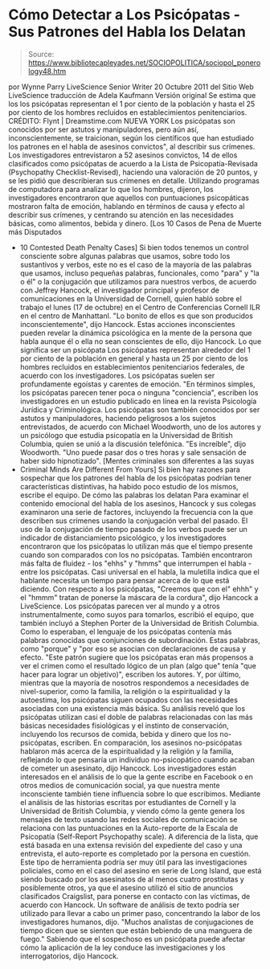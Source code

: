 # Cómo Detectar a Los Psicópatas - Sus Patrones del Habla los Delatan

> Source: https://www.bibliotecapleyades.net/SOCIOPOLITICA/sociopol_ponerology48.htm

por Wynne Parry
LiveScience Senior Writer
20 Octubre 2011
del Sitio Web LiveScience
traducción de
Adela Kaufmann
Versión
original
Se estima que los los psicópatas representan el 1 por ciento de la población
y hasta el 25 por ciento de los hombres recluidos en establecimientos
penitenciarios.
CRÉDITO: Flynt | Dreamstime.com
NUEVA YORK
Los psicópatas son conocidos por ser astutos y manipuladores, pero aún así,
inconscientemente, se traicionan, según los científicos que han estudiado
los patrones en el habla de asesinos convictos", al describir sus crímenes.
Los investigadores entrevistaron a 52 asesinos convictos, 14 de ellos
clasificados como psicópatas de acuerdo a la Lista de Psicopatía-Revisada
(Psychopathy Checklist-Revised),
haciendo una valoración de 20 puntos, y se les pidió que describieran sus
crímenes en detalle.
Utilizando programas de computadora para analizar lo que los hombres,
dijeron, los investigadores encontraron que aquellos con puntuaciones
psicopáticas mostraron falta de emoción, hablando en términos de causa y
efecto al describir sus crímenes, y centrando su atención en las necesidades
básicas, como alimentos, bebida y dinero. [Los 10 Casos de Pena de Muerte más Disputados
- 10
Contested Death Penalty Cases]
Si bien todos tenemos un control consciente sobre algunas palabras que
usamos, sobre todo los sustantivos y verbos, este no es el caso de la
mayoría de las palabras que usamos, incluso pequeñas palabras, funcionales,
como "para" y "la o él" o la conjugación que utilizamos para nuestros verbos,
de acuerdo con Jeffrey Hancock, el investigador principal y profesor de
comunicaciones en la Universidad de Cornell, quien habló sobre el trabajo el
lunes (17 de octubre) en el Centro de Conferencias Cornell ILR en el centro
de Manhattanl.
"Lo bonito de ellos es que son producidos inconscientemente", dijo Hancock.
Estas acciones inconscientes pueden revelar la dinámica psicológica en la
mente de la persona que habla aunque él o ella no sean conscientes de ello,
dijo Hancock.
Lo que significa ser un psicópata
Los psicópatas representan alrededor del
1 por ciento de la población en
general y hasta un 25 por ciento de los hombres recluidos en
establecimientos penitenciarios federales, de acuerdo con los investigadores.
Los psicópatas suelen ser profundamente egoístas y carentes de emoción.
"En términos simples, los psicópatas parecen tener poca o ninguna "conciencia",
escriben los investigadores en un estudio publicado en línea en la revista
Psicología Jurídica y Criminológica.
Los psicópatas son también conocidos por ser astutos y manipuladores,
haciendo peligrosos a los sujetos entrevistados, de acuerdo con Michael
Woodworth, uno de los autores y un psicólogo que estudia psicopatía en la
Universidad de British Columbia, quien se unió a la discusión telefónica.
"Es increíble", dijo Woodworth. "Uno puede pasar dos o tres horas y sale
sensación de haber sido hipnotizado".
[Mentes criminales son diferentes a las suyas
- Criminal
Minds Are Different From Yours]
Si bien hay razones para sospechar que los patrones del habla de los
psicópatas podrían tener características distintivas, ha habido poco estudio
de los mismos, escribe el equipo.
De cómo las palabras los delatan
Para examinar el contenido emocional del habla de los asesinos, Hancock y
sus colegas examinaron una serie de factores, incluyendo la frecuencia con
la que describen sus crímenes usando la conjugación verbal del pasado.
El uso de la conjugación de tiempo pasado de los verbos puede ser un
indicador de distanciamiento psicológico, y los investigadores encontraron
que los psicópatas lo utilizan más que el tiempo presente cuando son
comparados con los no psicópatas. También encontraron más falta de fluidez -
los "ehhs" y "hmms" que interrumpen el habla - entre los psicópatas.
Casi universal en el habla,
la muletilla indica que el hablante
necesita un tiempo para pensar acerca de lo que está diciendo.
Con respecto a los psicópatas,
"Creemos que con el" ehhh" y el "hmmm" tratan de ponerse
la máscara de la
cordura", dijo Hancock a LiveScience.
Los psicópatas parecen ver al mundo y a otros instrumentalmente, como suyos
para tomarlos, escribió el equipo, que también incluyó a Stephen Porter de
la Universidad de British Columbia.
Como lo esperaban, el lenguaje de los psicópatas contenía más palabras
conocidas que conjunciones de subordinación.
Estas palabras, como "porque" y "por eso
se asocian con declaraciones de
causa y efecto.
"Este patrón sugiere que los psicópatas eran más propensos a ver el crimen
como el resultado lógico de un plan (algo que" tenía "que hacer para lograr
un objetivo)", escriben los autores.
Y, por último, mientras que la mayoría de nosotros
respondemos a necesidades
de nivel-superior, como la familia, la religión o la espiritualidad y la
autoestima, los psicópatas siguen ocupados con las necesidades asociadas con
una existencia más básica.
Su análisis reveló que los psicópatas utilizan casi el doble de palabras
relacionadas con las más básicas necesidades fisiológicas y el instinto de
conservación, incluyendo los recursos de comida, bebida y dinero que los no-
psicópatas, escriben.
En comparación, los asesinos no-psicópatas hablaron más acerca de la
espiritualidad y la religión y la familia, reflejando lo que pensaría un
individuo no-psicopático cuando acaban de cometer un asesinato, dijo
Hancock.
Los investigadores están interesados en el análisis de lo que
la gente
escribe en Facebook o en otros medios de comunicación social, ya que nuestra
mente inconsciente también tiene influencia sobre lo que escribimos.
Mediante el análisis de las historias escritas por estudiantes de Cornell y
la Universidad de British Columbia, y viendo cómo la gente genera los
mensajes de texto usando las redes sociales de comunicación se relaciona con
las puntuaciones en la Auto-reporte de la Escala de Psicopatía (Self-Report Psychopathy scale).
A diferencia de la lista, que está basada en una extensa revisión del
expediente del caso y una entrevista, el auto-reporte es completado por la
persona en cuestión.
Este tipo de herramienta podría ser muy útil para las investigaciones
policiales, como en el caso del
asesino en serie de Long Island, que está
siendo buscado por los asesinatos de al menos cuatro prostitutas y
posiblemente otros, ya que el asesino utilizó el sitio de anuncios
clasificados Craigslist, para ponerse en contacto con las víctimas, de
acuerdo con Hancock.
Un software de análisis de texto podría ser utilizado para llevar a cabo un
primer paso, concentrando la labor de los investigadores humanos, dijo.
"Muchos analistas de conjugaciones de tiempo dicen que se sienten que están
bebiendo de una manguera de fuego."
Sabiendo que el sospechoso es un psicópata puede afectar cómo la aplicación
de la ley conduce las investigaciones y los interrogatorios, dijo Hancock.
